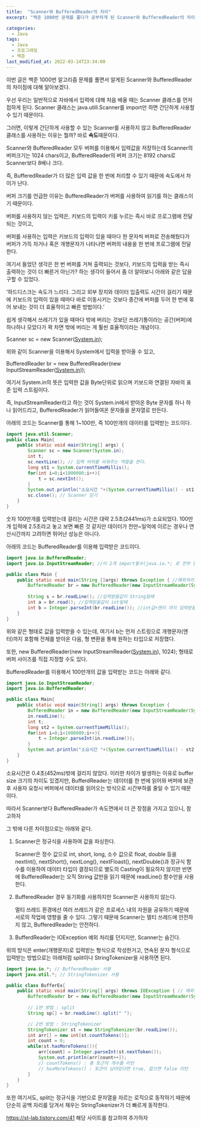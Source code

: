 ```yaml
---
title:  "Scanner와 BufferedReader의 차이"
excerpt: "백준 1000번 문제를 풀다가 공부하게 된 Scanner와 BufferedReader의 차이"

categories:
  - Java
tags:
  - Java
  - 프로그래밍
  - 백준
last_modified_at: 2022-03-14T23:34:00
---
```




이번 글은 백준 1000번 알고리즘 문제를 풀면서 알게된 Scanner와 BufferedReader의 차이점에 대해 알아보겠다.

우선 우리는 일반적으로 자바에서 입력에 대해 처음 배울 때는 Scanner 클래스를 먼저 접하게 된다. Scanner 클래스는 java.utill.Scanner를 import만 하면 간단하게 사용할 수 있기 때문이다.

그러면, 이렇게 간단하게 사용할 수 있는 Scanner를 사용하지 않고 BufferedReader 클래스를 사용하는 이유는 뭘까? 바로 **속도**때문이다.

Scanner와 BufferedReader 모두 버퍼를 이용해서 입력값을 저장하는데 Scanner의 버퍼크기는 1024 chars이고, BufferedReader의 버퍼 크기는 8192 chars로 Scanner보다 8배나 크다.

즉, BufferedReader가 더 많은 입력 값을 한 번에 처리할 수 있기 때문에 속도에서 차이가 난다.

버퍼 크기를 언급한 이유는 BufferedReader가 버퍼를 사용하여 읽기를 하는 클래스이기 때문이다.

버퍼를 사용하지 않는 입력은, 키보드의 입력이 키를 누르는 즉시 바로 프로그램에 전달되는 것이고,

버퍼를 사용하는 입력은 키보드의 입력이 있을 때마다 한 문자씩 버퍼로 전송해뒀다가 버퍼가 가득 차거나 혹은 개행문자가 나타나면 버퍼의 내용을 한 번에 프로그램에 전달한다.

여기서 들었던 생각은 한 번 버퍼를 거쳐 출력되는 것보다, 키보드의 입력을 받는 즉시 출력하는 것이 더 빠른거 아닌가? 하는 생각이 들어서 좀 더 알아보니 아래와 같은 답을 구할 수 있었다.

‘하드디스크는 속도가 느리다. 그리고 외부 장치와 데이터 입출력도 시간이 걸리기 때문에 키보드의 입력이 있을 때마다 바로 이동시키는 것보다 중간에 버퍼를 두어 한 번에 묶어 보내는 것이 더 효율적이고 빠른 방법이다.’

쉽게 생각해서 쓰레기가 있을 때마다 밖에 버리는 것보단 쓰레기통이라는 공간(버퍼)에 하나하나 모았다가 꽉 차면 밖에 버리는 게 훨씬 효율적이라는 개념이다.

Scanner sc = new Scanner([System.in](http://System.in));

위와 같이 Scanner을 이용해서 System에서 입력을 받아올 수 있고,

BufferedReader br = new BufferedReader(new InputStreamReader([System.in](http://System.in)));

여기서 System.in의 뜻은 입력한 값을 Byte단위로 읽으며 키보드와 연결된 자바의 표준 입력 스트림이다.

즉,  InputStreamReader라고 하는 것이 System.in에서 받아온 Byte 문자를 하나 하나 읽어드리고, BufferedReader가 읽어들여온 문자들을 문자열로 만든다.

아래의 코드는 Scanner를 통해 1~100만, 즉 100만개의 데이터를 입력받는 코드이다.

```java
import java.util.Scanner;
public class Main{
	public static void main(String[] args) {
		Scanner sc = new Scanner(System.in);
		int t;
		sc.nextLine(); // 입력 버퍼를 비워주는 역할을 한다.
		long st1 = System.currentTimeMillis();
		for(int i=0;i<1000000;i++){
			t = sc.nextInt();
		}
		System.out.println("소요시간 "+(System.currentTimeMillis() - st1)+"ms");
		sc.close(); // Scanner 닫기
	}
}
```

숫자 100만개를 입력받는데 걸리는 시간은 대략 2.5초(2441ms)가 소요되었다. 100만개 입력에 2.5초라고 놓고 보면 빠른 것 같지만 데이터가 천만~일억에 이르는 경우나 연산시간까지 고려하면 뛰어난 성능은 아니다.

아래의 코드는 BufferedReader를 이용해 입력받은 코드이다.

```java
import java.io.BufferedReader;
import java.io.InputStreamReader; //이 2개 import필수(java.io.*; 로 전부 받을수도 있다.)

public class Main {
    public static void main(String []args) throws Exception { //예외처리 필수
        BufferedReader br = new BufferedReader(new InputStreamReader(System.in));
        
        String s = br.readLine(); //입력받을값이 String일때
        int a = br.read(); //입력받을값이 int일때
        int b = Integer.parseInt(br.readLine()); //int값+엔터 까지 입력받을때
    }
}
```

위와 같은 형태로 값을 입력받을 수 있는데, 여기서 b는 먼저 스트링으로 개행문자(엔터)까지 포함해 전체를 받아온 다음, 형 변환을 통해 원하는 타입으로 저장했다.

또한, new BufferedReader(new InputStreamReader([System.in](http://System.in)), 1024); 형태로 버퍼 사이즈를 직접 지정할 수도 있다.

BufferedReader를 이용해서 100만개의 값을 입력받는 코드는 아래와 같다.

```java
import java.io.InputStreamReader;
import java.io.BufferedReader;

public class Main{
	public static void main(String[] args) throws Exception {
		BufferedReader in = new BufferedReader(new InputStreamReader(System.in));
		in.readLine();
		int t;
		long st2 = System.currentTimeMillis();
		for(int i=0;i<1000000;i++){
			t = Integer.parseInt(in.readLine());
		}
		System.out.println("소요시간 "+(System.currentTimeMillis() - st2)+"ms");
	}
}
```

소요시간은 0.4초(452ms)밖에 걸리지 않았다. 이러한 차이가 발생하는 이유로 buffer size 크기의 차이도 있겠지만, BufferdReader는 데이터를 한 번에 읽어와 버퍼에 보관 후 사용자 요청시 버퍼에서 데이터를 읽어오는 방식으로 시간부하를 줄일 수 있기 때문이다.

따라서 Scanner보다 BufferedReader가 속도면에서 더 큰 장점을 가지고 있으니, 참고하자

그 밖에 다른 차이점으로는 아래와 같다.

1. Scanner은 정규식을 사용하여 값을 파싱한다.

   Scanner은 정수 값으로 int, short, long, 소수 값으로 float, double 등을 nextInt(), nextShort(), nextLong(), nextFloast(), nextDouble()과 정규식 함수를 이용하여 데이터 타입이 결정되므로 별도의 Casting이 필요하지 않지만 반면에 BufferedReader는 오직 String 값만을 읽기 때문에 readLine() 함수만을 사용한다.

2. BufferedReader 경우 동기화를 사용하지만 Scanner은 사용하지 않는다.

   멀티 쓰레드 환경에선 여러 쓰레드가 같은 프로세스 내의 자원을 공유하기 때문에 서로의 작업에 영향을 줄 수 있다. 그렇기 때문에 Scanner는 멀티 쓰레드에 안전하지 않고, BufferedReader는 안전하다.

3. BufferdReader는 IOException 예외 처리를 던지지만, Scanner는 숨긴다.

위의 방식은 enter(개행문자)로 입력받는 형식으로 작성한거고, 연속된 문자 형식으로 입력받는 방법으로는 아래처럼 split이나 StringTokenizer을 사용하면 된다.

```java
import java.io.*; // BufferedReader 사용
import java.util.*; // StringTokenizer 사용

public class BufferEx{
	public static void main(String[] args) throws IOException { // 예외 처리 필수
		BufferedReader br = new BufferedReader(new InputStreamReader(System.in));
								
		// 1번 방법 : split
		String sp[] = br.readLine().split(" ");

		// 2번 방법 : StringTokenizer
		StringTokenizer st = new StringTokenizer(br.readLine());
		int arr[] = new int[st.countTokens()];
		int count = 0;
		while(st.hasMoreTokens()){
			arr[count] = Integer.parseInt(st.nextToken());
			System.out.println(arr[count++]);
			// countTokens() : 총 토근의 개수를 리턴
			// hasMoreTokens() : 토큰이 남아있다면 true, 없으면 false 리턴								
		}							
	}
}
```

또한 여기서도, split는 정규식을 기반으로 문자열을 자르는 로직으로 동작하기 때문에 단순히 공백 자리를 당겨서 채우는 StringTokenizer가 더 빠르게 동작한다.

https://st-lab.tistory.com/41 해당 사이트를 참고하여 추가하자
